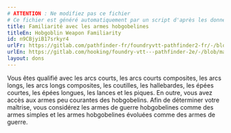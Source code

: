 ```yaml
---
# ATTENTION : Ne modifiez pas ce fichier
# Ce fichier est généré automatiquement par un script d'après les données du module Foundry VTT officiel et de sa traduction
title: Familiarité avec les armes hobgobelines
titleEn: Hobgoblin Weapon Familiarity
id: n9CBjyiB17srkyr4
urlFr: https://gitlab.com/pathfinder-fr/foundryvtt-pathfinder2-fr/-/blob/master/data/feats/n9CBjyiB17srkyr4.htm
urlEn: https://gitlab.com/hooking/foundry-vtt---pathfinder-2e/-/blob/master/packs/data/feats.db/hobgoblin-weapon-familiarity.json
layout: dons
---
```

Vous êtes qualifié avec les arcs courts, les arcs courts composites, les arcs longs, les arcs longs composites,  les coutilles, les hallebardes, les épées courtes, les épées longues, les lances et les piques. En outre, vous avez accès aux armes peu courantes des hobgobelins. Afin de déterminer votre maîtrise, vous considérez les armes de guerre hobgobelines comme des armes simples et les armes hobgobelines évoluées comme des armes de guerre.
